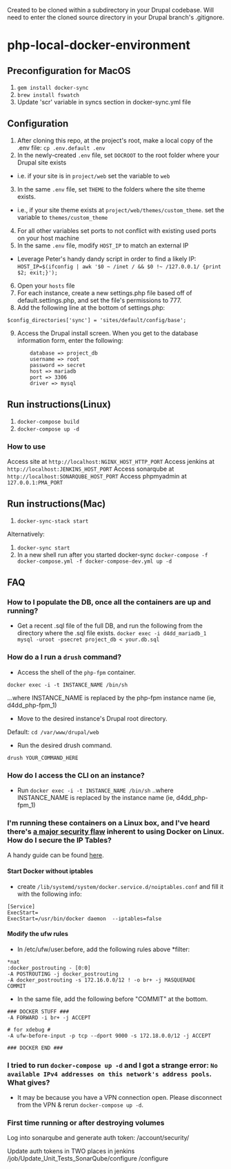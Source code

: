 Created to be cloned within a subdirectory in your Drupal codebase. 
Will need to enter the cloned source directory in your Drupal branch's .gitignore.

# php-local-docker-environment

## Preconfiguration for MacOS
1. ```gem install docker-sync```
2. ```brew install fswatch```
3. Update 'scr' variable in syncs section in docker-sync.yml file

## Configuration

1. After cloning this repo, at the project's root, make a local copy of the .env file: ```cp .env.default .env```
2. In the newly-created ```.env``` file, set ```DOCROOT``` to the root folder where your Drupal site exists
  * i.e. if your site is in ```project/web``` set the variable to ```web```
3. In the same ```.env``` file, set ```THEME``` to the folders where the site theme exists.
  * i.e., if your site theme exists at ```project/web/themes/custom_theme```. set the variable to ```themes/custom_theme```
4. For all other variables set ports to not conflict with existing used ports on your host machine
5. In the same ```.env``` file, modify ```HOST_IP``` to match an external IP
  * Leverage Peter's handy dandy script in order to find a likely IP:
    ```HOST_IP=$(ifconfig | awk '$0 ~ /inet / && $0 !~ /127.0.0.1/ {print $2; exit;}');```
6. Open your ```hosts``` file
7. For each instance, create a new settings.php file based off of default.settings.php, and set the file's permissions to 777.
8. Add the following line at the bottom of settings.php:

```$config_directories['sync'] = 'sites/default/config/base';```

9. Access the Drupal install screen. When you get to the database information form, enter the following:

   ```
       database => project_db
       username => root
       password => secret
       host => mariadb
       port => 3306
       driver => mysql
   ```


## Run instructions(Linux)
1. ```docker-compose build```
2. ```docker-compose up -d```

### How to use
Access site at ```http://localhost:NGINX_HOST_HTTP_PORT```
Access jenkins at ```http://localhost:JENKINS_HOST_PORT```
Access sonarqube at ```http://localhost:SONARQUBE_HOST_PORT```
Access phpmyadmin at ```127.0.0.1:PMA_PORT```

## Run instructions(Mac)
1. ```docker-sync-stack start```

Alternatively:

1. ```docker-sync start```
2. In a new shell run after you started docker-sync 
   ```docker-compose -f docker-compose.yml -f docker-compose-dev.yml up -d```



## FAQ
### How to I populate the DB, once all the containers are up and running?
- Get a recent .sql file of the full DB, and run the following from the directory where the .sql file exists.
```docker exec -i d4dd_mariadb_1 mysql -uroot -psecret project_db < your.db.sql```

### How do a I run a ```drush``` command?
- Access the shell of the ```php-fpm``` container.
```
docker exec -i -t INSTANCE_NAME /bin/sh
```  
...where INSTANCE_NAME is replaced by the php-fpm instance name (ie, d4dd_php-fpm_1)
- Move to the desired instance's Drupal root directory.

Default: ```cd /var/www/drupal/web```

- Run the desired drush command.

```drush YOUR_COMMAND_HERE```

### How do I access the CLI on an instance?
-  Run 
```docker exec -i -t INSTANCE_NAME /bin/sh```  ..where INSTANCE_NAME is replaced by the instance name (ie, d4dd_php-fpm_1)

### I'm running these containers on a Linux box, and I've heard there's [a major security flaw](http://blog.viktorpetersson.com/post/101707677489/the-dangers-of-ufw-docker) inherent to using Docker on Linux. How do I secure the IP Tables? 
A handy guide can be found [here](https://svenv.nl/unixandlinux/dockerufw).

#### Start Docker without iptables
- create ```/lib/systemd/system/docker.service.d/noiptables.conf``` and fill it with the following info:
```
[Service]
ExecStart=
ExecStart=/usr/bin/docker daemon  --iptables=false
```
#### Modify the ufw rules
- In /etc/ufw/user.before, add the following rules above *filter:
```
*nat
:docker_postrouting - [0:0]
-A POSTROUTING -j docker_postrouting
-A docker_postrouting -s 172.16.0.0/12 ! -o br+ -j MASQUERADE
COMMIT
```
- In the same file, add the following before "COMMIT" at the bottom.
```
### DOCKER STUFF ###
-A FORWARD -i br+ -j ACCEPT

# for xdebug #
-A ufw-before-input -p tcp --dport 9000 -s 172.18.0.0/12 -j ACCEPT

### DOCKER END ###
```
### I tried to run ```docker-compose up -d``` and I got a strange error: ```No available IPv4 addresses on this network's address pools```. What gives?
- It may be because you have a VPN connection open. Please disconnect from the VPN & rerun ```docker-compose up -d```.

### First time running or after destroying volumes ###
Log into sonarqube and generate auth token: /account/security/

Update auth tokens in TWO places in jenkins
/job/Update_Unit_Tests_SonarQube/configure
/configure
